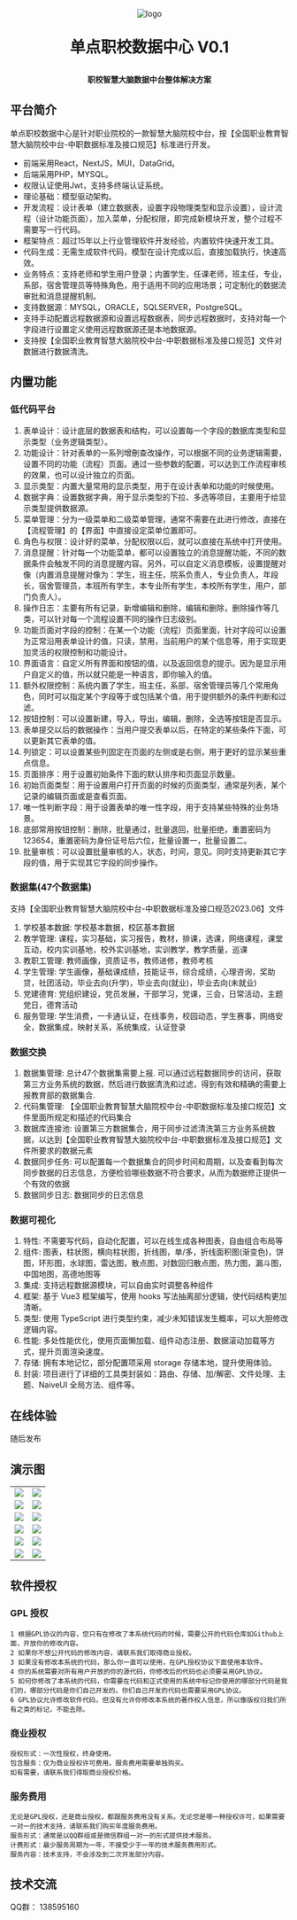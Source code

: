 <p align="center">
	<img alt="logo" src="https://www.dandian.net/cn/wp-content/uploads/20171021044351_57.png">
</p>
<h1 align="center" style="margin: 30px 0 30px; font-weight: bold;">单点职校数据中心 V0.1</h1>
<h4 align="center">职校智慧大脑数据中台整体解决方案</h4>

## 平台简介

单点职校数据中心是针对职业院校的一款智慧大脑院校中台，按【全国职业教育智慧大脑院校中台-中职数据标准及接口规范】标准进行开发。

* 前端采用React，NextJS，MUI，DataGrid。
* 后端采用PHP，MYSQL。
* 权限认证使用Jwt，支持多终端认证系统。
* 理论基础：模型驱动架构。
* 开发流程：设计表单（建立数据表，设置字段物理类型和显示设置），设计流程（设计功能页面），加入菜单，分配权限，即完成新模块开发，整个过程不需要写一行代码。
* 框架特点：超过15年以上行业管理软件开发经验，内置软件快速开发工具。
* 代码生成：无需生成软件代码，模型在设计完成以后，直接加载执行，快速高效。
* 业务特点：支持老师和学生用户登录；内置学生，任课老师，班主任，专业，系部，宿舍管理员等特殊角色，用于适用不同的应用场景；可定制化的数据流审批和消息提醒机制。
* 支持数据源：MYSQL，ORACLE，SQLSERVER，PostgreSQL。
* 支持手动配置远程数据源和设置远程数据表，同步远程数据时，支持对每一个字段进行设置定义使用远程数据源还是本地数据源。
* 支持按【全国职业教育智慧大脑院校中台-中职数据标准及接口规范】文件对数据进行数据清洗。

## 内置功能

### 低代码平台
1.  表单设计：设计底层的数据表和结构，可以设置每一个字段的数据库类型和显示类型（业务逻辑类型）。
2.  功能设计：针对表单的一系列增刪查改操作，可以根据不同的业务逻辑需要，设置不同的功能（流程）页面。通过一些参数的配置，可以达到工作流程审核的效果，也可以设计独立的页面。
3.  显示类型：内置大量常用的显示类型，用于在设计表单和功能的时候使用。
4.  数据字典：设置数据字典，用于显示类型的下拉、多选等项目，主要用于给显示类型提供数据源。
5.  菜单管理：分为一级菜单和二级菜单管理，通常不需要在此进行修改，直接在【流程管理】的【界面】中直接设定菜单位置即可。
6.  角色与权限：设计好的菜单，分配权限以后，就可以直接在系统中打开使用。
7.  消息提醒：针对每一个功能菜单，都可以设置独立的消息提醒功能，不同的数据条件会触发不同的消息提醒内容。另外，可以自定义消息模板，设置提醒对像（内置消息提醒对像为：学生，班主任，院系负责人，专业负责人，年段长，宿舍管理员，本班所有学生，本专业所有学生，本校所有学生，用户，部门负责人）。
8.  操作日志：主要有所有记录，新增编辑和删除，编辑和删除，删除操作等几类，可以针对每一个流程设置不同的操作日志级别。
9.  功能页面对字段的控制：在某一个功能（流程）页面里面，针对字段可以设置为正常沿用表单设计的值，只读，禁用，当前用户的某个信息等，用于实现更加灵活的权限控制和功能设计。
10. 界面语言：自定义所有界面和按钮的值，以及返回信息的提示。因为是显示用户自定义的值，所以就只能是一种语言，即你输入的值。
11. 额外权限控制：系统内置了学生，班主任，系部，宿舍管理员等几个常用角色，同时可以指定某个字段等于或包括某个值，用于提供额外的条件判断和过滤。
12. 按钮控制：可以设置新建，导入，导出，编辑，删除，全选等按钮是否显示。
13. 表单提交以后的数据操作：当用户提交表单以后，在特定的某些条件下面，可以更新其它表单的值。
14. 列锁定：可以设置某些列固定在页面的左侧或是右侧，用于更好的显示某些重点信息。
15. 页面排序：用于设置初始条件下面的默认排序和页面显示数量。
16. 初始页面类型：用于设置用户打开页面的时候的页面类型，通常是列表，某个记录的编辑页面或是查看页面。
17. 唯一性判断字段：用于设置表单的唯一性字段，用于支持某些特殊的业务场景。
18. 底部常用按钮控制：删除，批量通过，批量退回，批量拒绝，重置密码为123654，重置密码为身份证号后六位，批量设置一，批量设置二。
19. 批量审核：可以设置批量审核的人，状态，时间，意见。同时支持更新其它字段的值，用于实现其它字段的同步操作。


### 数据集(47个数据集)
支持【全国职业教育智慧大脑院校中台-中职数据标准及接口规范2023.06】文件
1.  学校基本数据: 学校基本数据，校区基本数据
2.  教学管理: 课程，实习基础，实习报告，教材，排课，选课，网络课程，课堂互动，校内实训基地，校外实训基地，实训教学，教学质量，巡课
3.  教职工管理: 教师画像，资质证书，教师进修，教师考核
4.  学生管理: 学生画像，基础课成绩，技能证书，综合成绩，心理咨询，奖助贷，社团活动，毕业去向(升学)，毕业去向(就业)，毕业去向(未就业)
5.  党建德育: 党组织建设，党员发展，干部学习，党课，三会，日常活动，主题党日，德育活动
6.  服务管理: 学生消费，一卡通认证，在线事务，校园动态，学生赛事，网络安全，数据集成，映射关系，系统集成，认证登录

### 数据交换
1.  数据集管理: 总计47个数据集需要上报. 可以通过远程数据同步的访问，获取第三方业务系统的数据，然后进行数据清洗和过滤，得到有效和精确的需要上报教育部的数据集合.
2.  代码集管理: 【全国职业教育智慧大脑院校中台-中职数据标准及接口规范】文件里面所规定和描述的代码集合
3.  数据库连接池: 设置第三方数据集合，用于同步过滤清洗第三方业务系统数据，以达到【全国职业教育智慧大脑院校中台-中职数据标准及接口规范】文件所要求的数据元素
4.  数据同步任务: 可以配置每一个数据集合的同步时间和周期，以及查看到每次同步数据的日志信息，方便检验哪些数据不符合要求，从而为数据修正提供一个有效的依据
5.  数据同步日志: 数据同步的日志信息

### 数据可视化
1.  特性: 不需要写代码，自动化配置，可以在线生成各种图表，自由组合布局等
2.  组件: 图表，柱状图，横向柱状图，折线图，单/多，折线面积图(渐变色)，饼图，环形图，水球图，雷达图，散点图，对数回归散点图，热力图，漏斗图，中国地图，高德地图等
3.  集成: 支持远程数据源模块，可以自由实时调整各种组件
4.  框架: 基于 Vue3 框架编写，使用 hooks 写法抽离部分逻辑，使代码结构更加清晰。
5.  类型: 使用 TypeScript 进行类型约束，减少未知错误发生概率，可以大胆修改逻辑内容。
6.  性能: 多处性能优化，使用页面懒加载、组件动态注册、数据滚动加载等方式，提升页面渲染速度。
7.  存储: 拥有本地记忆，部分配置项采用 storage 存储本地，提升使用体验。
8.  封装: 项目进行了详细的工具类封装如：路由、存储、加/解密、文件处理、主题、NaiveUI 全局方法、组件等。


## 在线体验

随后发布

## 演示图

<table>
    <tr>
        <td><img src="https://gitee.com/dandiankeji/icampus/raw/master/public/images/screenshot/01.png"/></td>
        <td><img src="https://gitee.com/dandiankeji/icampus/raw/master/public/images/screenshot/02.png"/></td>
    </tr>
    <tr>
        <td><img src="https://gitee.com/dandiankeji/icampus/raw/master/public/images/screenshot/03.png"/></td>
        <td><img src="https://gitee.com/dandiankeji/icampus/raw/master/public/images/screenshot/04.png"/></td>
    </tr>
    <tr>
        <td><img src="https://gitee.com/dandiankeji/icampus/raw/master/public/images/screenshot/05.png"/></td>
        <td><img src="https://gitee.com/dandiankeji/icampus/raw/master/public/images/screenshot/06.png"/></td>
    </tr>
    <tr>
        <td><img src="https://gitee.com/dandiankeji/icampus/raw/master/public/images/screenshot/07.png"/></td>
        <td><img src="https://gitee.com/dandiankeji/icampus/raw/master/public/images/screenshot/08.png"/></td>
    </tr>
    <tr>
        <td><img src="https://gitee.com/dandiankeji/icampus/raw/master/public/images/screenshot/09.png"/></td>
        <td><img src="https://gitee.com/dandiankeji/icampus/raw/master/public/images/screenshot/10.png"/></td>
    </tr>
    <tr>
        <td><img src="https://gitee.com/dandiankeji/icampus/raw/master/public/images/screenshot/11.png"/></td>
        <td><img src="https://gitee.com/dandiankeji/icampus/raw/master/public/images/screenshot/12.png"/></td>
    </tr>
</table>

## 软件授权
### GPL 授权
    1 根据GPL协议的内容，您只有在修改了本系统代码的时候，需要公开的代码仓库如Github上面，开放你的修改内容。
    2 如果你不想公开代码的修改内容，请联系我们取得商业授权。
    3 如果没有修改本系统的代码，那么你一直可以使用，在GPL授权协议下面使用本软件。
    4 你的系统需要对所有用户开放的你的源代码，你修改后的代码也必须要采用GPL协议。
    5 如何你修改了本系统的代码，你需要在代码和正式使用的系统中标记你使用的哪部分代码是我们的，哪部分代码是你们自己开发的。你们自己开发的代码也需要采用GPL协议。
    6 GPL协议允许修改软件代码，但没有允许你修改本系统的著作权人信息，所以像版权归我们所有之类的标记，不能去除。

### 商业授权
    授权形式：一次性授权，终身使用。
    包含服务：仅为商业授权许可费用，服务费用需要单独购买。
    如有需要，请联系我们得取商业授权价格。

### 服务费用
    无论是GPL授权，还是商业授权，都跟服务费用没有关系。无论您是哪一种授权许可，如果需要一对一的技术支持，请联系我们购买年度服务费用。
    服务形式：通常是以QQ群组或是微信群组一对一的形式提供技术服务。
    计费形式：最少服务周期为一年，不接受少于一年的技术服务费用形式。
    服务内容：技术支持，不会涉及到二次开发部分内容。
    
## 技术交流

QQ群： 138595160
